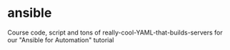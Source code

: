 # ansible
Course code, script and tons of really-cool-YAML-that-builds-servers for our "Ansible for Automation" tutorial
